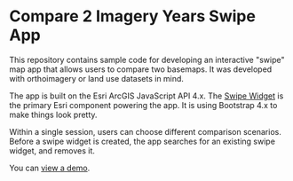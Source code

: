 # Compare 2 Imagery Years Swipe App

This repository contains sample code for developing an interactive "swipe" map app that allows users to compare two basemaps.  It was developed with orthoimagery or land use datasets in mind.

The app is built on the Esri ArcGIS JavaScript API 4.x.  The [Swipe Widget](https://developers.arcgis.com/javascript/latest/api-reference/esri-widgets-Swipe.html) is the primary Esri component powering the app.  It is using Bootstrap 4.x to make things look pretty.

Within a single session, users can choose different comparison scenarios.  Before a swipe widget is created, the app searches for an existing swipe widget, and removes it.

You can [view a demo](https://pmacmaps.github.io/compare-2-imagery-maps-esri).